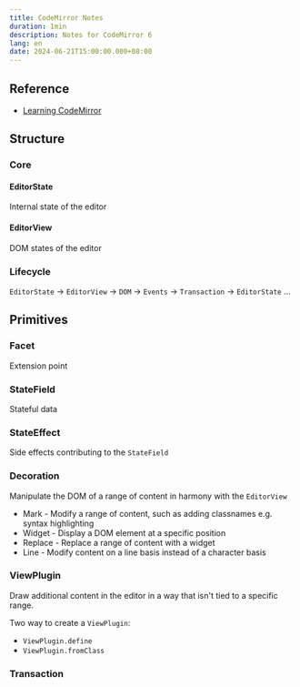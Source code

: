 ```yaml
---
title: CodeMirror Notes
duration: 1min
description: Notes for CodeMirror 6
lang: en
date: 2024-06-21T15:00:00.000+08:00
---
```


## Reference

- [Learning CodeMirror](https://thetrevorharmon.com/blog/learning-codemirror/#structure--lifecycle)

## Structure

### Core

#### EditorState

Internal state of the editor

#### EditorView

DOM states of the editor

### Lifecycle

`EditorState` -> `EditorView` -> `DOM` -> `Events` -> `Transaction` -> `EditorState` ...

## Primitives

### Facet

Extension point

### StateField

Stateful data

### StateEffect

Side effects contributing to the `StateField`

### Decoration

Manipulate the DOM of a range of content in harmony with the `EditorView`

- Mark - Modify a range of content, such as adding classnames e.g. syntax highlighting
- Widget - Display a DOM element at a specific position
- Replace - Replace a range of content with a widget
- Line - Modify content on a line basis instead of a character basis

### ViewPlugin

Draw additional content in the editor in a way that isn't tied to a specific range.

Two way to create a `ViewPlugin`:

- `ViewPlugin.define`
- `ViewPlugin.fromClass`

### Transaction
